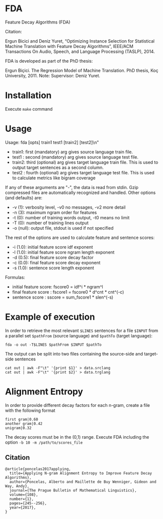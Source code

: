 FDA
===

Feature Decay Algorithms (FDA)

Citation:

Ergun Bicici and Deniz Yuret, “Optimizing Instance Selection for Statistical Machine Translation 
with Feature Decay Algorithms”, IEEE/ACM Transactions On Audio, Speech, and Language Processing (TASLP), 2014.


FDA is developed as part of the PhD thesis:

Ergun Biçici. The Regression Model of Machine Translation. PhD thesis, Koç University, 2011. Note: Supervisor: Deniz Yuret.

# Installation

Execute `make` command

# Usage

Usage: fda [opts] train1 test1 [train2] [test2]\n"

*  train1: first (mandatory) arg gives source language train file.
*  test1 : second (mandatory) arg gives source language test file.
*  train2: third (optional) arg gives target language train file. This is used to output target sentences as a second column.
*  test2 : fourth (optional) arg gives target language test file. This is used to calculate metrics like bigram coverage

If any of these arguments are \"-\", the data is read from stdin.
Gzip compressed files are automatically recognized and handled.
Other options (and defaults) are:
*  -v (1): verbosity level, -v0 no messages, -v2 more detail
*  -n (3): maximum ngram order for features
*  -t (0): number of training words output, -t0 means no limit
*  -T (0): number of training lines output
*  -o (null): output file, stdout is used if not specified

The rest of the options are used to calculate feature and sentence scores:
*  -i (1.0): initial feature score idf exponent
*  -l (1.0): initial feature score ngram length exponent
*  -d (0.5): final feature score decay factor
*  -c (0.0): final feature score decay exponent
*  -s (1.0): sentence score length exponent

Formulas:
* initial feature score: fscore0 = idf^i * ngram^l
* final feature score  : fscore1 = fscore0 * d^cnt * cnt^(-c)
* sentence score       : sscore  = sum_fscore1 * slen^(-s)


# Example of execution 

In order to retrieve the most relevant `$LINES` sentences for a file `$INPUT` from a parallel set `$pathFrom` (source language) and `$pathTo` (target language):
```
fda -o out -T$LINES $pathFrom $INPUT $pathTo
```
The output can be split into two files containing the source-side and target-side sentences
```
cat out | awk -F"\t" '{print $1}' > data.srclang
cat out | awk -F"\t" '{print $2}' > data.trglang
```

# Alignment Entropy

In order to provide different decay factors for each n-gram, create a file with the following format

```
first gram|0.60
another gram|0.42
unigram|0.32
```

The decay scores must be in the (0,1) range.
Execute FDA including the option `-b 10 -m /path/to/scores_file` 

## Citation

```
@article{poncelas2017applying,
  title={Applying N-gram Alignment Entropy to Improve Feature Decay Algorithms},
  author={Poncelas, Alberto and Maillette de Buy Wenniger, Gideon and Way, Andy},
  journal={The Prague Bulletin of Mathematical Linguistics},
  volume={108},
  number={1},
  pages={245--256},
  year={2017},
}
```
